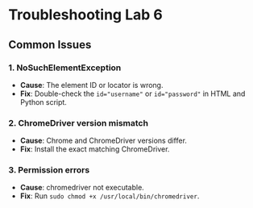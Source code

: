 # Troubleshooting Lab 6

## Common Issues

### 1. NoSuchElementException
- **Cause**: The element ID or locator is wrong.
- **Fix**: Double-check the `id="username"` or `id="password"` in HTML and Python script.

### 2. ChromeDriver version mismatch
- **Cause**: Chrome and ChromeDriver versions differ.
- **Fix**: Install the exact matching ChromeDriver.

### 3. Permission errors
- **Cause**: chromedriver not executable.
- **Fix**: Run `sudo chmod +x /usr/local/bin/chromedriver`.

